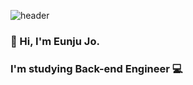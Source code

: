 ![header](https://capsule-render.vercel.app/api?type=waving&color=FCB6D0&height=300&section=header&fontColor=f7f5f5&text=EunJu's%20Github&fontSize=90&animation=fadeIn&fontAlignY=38&desc=GitHub%20Profile%20Repo&descAlignY=51&descAlign=75)

### 👋 Hi, I'm Eunju Jo. 
### I'm studying Back-end Engineer 💻


